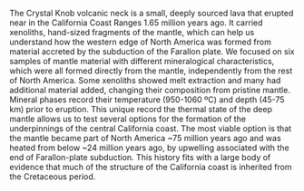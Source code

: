 The Crystal Knob volcanic neck is a small, deeply sourced lava that erupted
near in the California Coast Ranges 1.65 million years ago. It carried
xenoliths, hand-sized fragments of the mantle, which can help us understand
how the western edge of North America was formed from material accreted by
the subduction of the Farallon plate.
We focused on six samples of mantle material with different mineralogical
characteristics, which were all formed directly from the mantle,
independently from the rest of North America. Some xenoliths showed melt
extraction and many had additional material added, changing their composition
from pristine mantle. Mineral phases record their temperature
(950-1060 ºC) and depth  (45-75 km)
prior to eruption. This unique record the thermal state of the deep
mantle allows us to test several options for the formation
of the underpinnings of the central California coast. The most
viable option is that the mantle became part of North America ~75 million
years ago and was heated from below ~24 million years ago, by upwelling
associated with the end of Farallon-plate subduction. This history fits with
a large body of evidence that much of the structure of the California coast
is inherited from the Cretaceous period.
